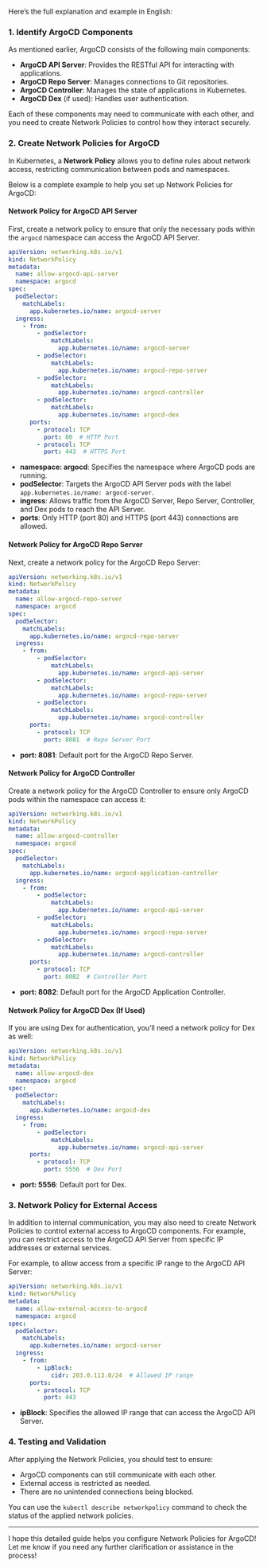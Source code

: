 Here’s the full explanation and example in English:

### 1. **Identify ArgoCD Components**

As mentioned earlier, ArgoCD consists of the following main components:
- **ArgoCD API Server**: Provides the RESTful API for interacting with applications.
- **ArgoCD Repo Server**: Manages connections to Git repositories.
- **ArgoCD Controller**: Manages the state of applications in Kubernetes.
- **ArgoCD Dex** (if used): Handles user authentication.

Each of these components may need to communicate with each other, and you need to create Network Policies to control how they interact securely.

### 2. **Create Network Policies for ArgoCD**

In Kubernetes, a **Network Policy** allows you to define rules about network access, restricting communication between pods and namespaces.

Below is a complete example to help you set up Network Policies for ArgoCD:

#### **Network Policy for ArgoCD API Server**
First, create a network policy to ensure that only the necessary pods within the `argocd` namespace can access the ArgoCD API Server.

```yaml
apiVersion: networking.k8s.io/v1
kind: NetworkPolicy
metadata:
  name: allow-argocd-api-server
  namespace: argocd
spec:
  podSelector:
    matchLabels:
      app.kubernetes.io/name: argocd-server
  ingress:
    - from:
        - podSelector:
            matchLabels:
              app.kubernetes.io/name: argocd-server
        - podSelector:
            matchLabels:
              app.kubernetes.io/name: argocd-repo-server
        - podSelector:
            matchLabels:
              app.kubernetes.io/name: argocd-controller
        - podSelector:
            matchLabels:
              app.kubernetes.io/name: argocd-dex
      ports:
        - protocol: TCP
          port: 80  # HTTP Port
        - protocol: TCP
          port: 443  # HTTPS Port
```

- **namespace: argocd**: Specifies the namespace where ArgoCD pods are running.
- **podSelector**: Targets the ArgoCD API Server pods with the label `app.kubernetes.io/name: argocd-server`.
- **ingress**: Allows traffic from the ArgoCD Server, Repo Server, Controller, and Dex pods to reach the API Server.
- **ports**: Only HTTP (port 80) and HTTPS (port 443) connections are allowed.

#### **Network Policy for ArgoCD Repo Server**
Next, create a network policy for the ArgoCD Repo Server:

```yaml
apiVersion: networking.k8s.io/v1
kind: NetworkPolicy
metadata:
  name: allow-argocd-repo-server
  namespace: argocd
spec:
  podSelector:
    matchLabels:
      app.kubernetes.io/name: argocd-repo-server
  ingress:
    - from:
        - podSelector:
            matchLabels:
              app.kubernetes.io/name: argocd-api-server
        - podSelector:
            matchLabels:
              app.kubernetes.io/name: argocd-repo-server
        - podSelector:
            matchLabels:
              app.kubernetes.io/name: argocd-controller
      ports:
        - protocol: TCP
          port: 8081  # Repo Server Port
```

- **port: 8081**: Default port for the ArgoCD Repo Server.

#### **Network Policy for ArgoCD Controller**
Create a network policy for the ArgoCD Controller to ensure only ArgoCD pods within the namespace can access it:

```yaml
apiVersion: networking.k8s.io/v1
kind: NetworkPolicy
metadata:
  name: allow-argocd-controller
  namespace: argocd
spec:
  podSelector:
    matchLabels:
      app.kubernetes.io/name: argocd-application-controller
  ingress:
    - from:
        - podSelector:
            matchLabels:
              app.kubernetes.io/name: argocd-api-server
        - podSelector:
            matchLabels:
              app.kubernetes.io/name: argocd-repo-server
        - podSelector:
            matchLabels:
              app.kubernetes.io/name: argocd-controller
      ports:
        - protocol: TCP
          port: 8082  # Controller Port
```

- **port: 8082**: Default port for the ArgoCD Application Controller.

#### **Network Policy for ArgoCD Dex (If Used)**
If you are using Dex for authentication, you’ll need a network policy for Dex as well:

```yaml
apiVersion: networking.k8s.io/v1
kind: NetworkPolicy
metadata:
  name: allow-argocd-dex
  namespace: argocd
spec:
  podSelector:
    matchLabels:
      app.kubernetes.io/name: argocd-dex
  ingress:
    - from:
        - podSelector:
            matchLabels:
              app.kubernetes.io/name: argocd-api-server
      ports:
        - protocol: TCP
          port: 5556  # Dex Port
```

- **port: 5556**: Default port for Dex.

### 3. **Network Policy for External Access**
In addition to internal communication, you may also need to create Network Policies to control external access to ArgoCD components. For example, you can restrict access to the ArgoCD API Server from specific IP addresses or external services.

For example, to allow access from a specific IP range to the ArgoCD API Server:

```yaml
apiVersion: networking.k8s.io/v1
kind: NetworkPolicy
metadata:
  name: allow-external-access-to-argocd
  namespace: argocd
spec:
  podSelector:
    matchLabels:
      app.kubernetes.io/name: argocd-server
  ingress:
    - from:
        - ipBlock:
            cidr: 203.0.113.0/24  # Allowed IP range
      ports:
        - protocol: TCP
          port: 443
```

- **ipBlock**: Specifies the allowed IP range that can access the ArgoCD API Server.

### 4. **Testing and Validation**
After applying the Network Policies, you should test to ensure:
- ArgoCD components can still communicate with each other.
- External access is restricted as needed.
- There are no unintended connections being blocked.

You can use the `kubectl describe networkpolicy` command to check the status of the applied network policies.

---

I hope this detailed guide helps you configure Network Policies for ArgoCD! Let me know if you need any further clarification or assistance in the process!